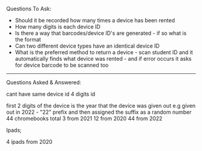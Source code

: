 Questions To Ask:
- Should it be recorded how many times a device has been rented
- How many digits is each device ID
- Is there a way that barcodes/device ID's are generated - if so what is the format
- Can two different device types have an identical device ID
- What is the preferred method to return a device - scan student ID and it automatically finds what device was rented - and if error occurs it asks for device barcode to be scanned too

----------------------------------------------------------------------------
Questions Asked & Answered:


cant have same device id
4 digits id

first 2 digits of the device is the year that the device was given out e.g given out in 2022 - "22" prefix and then assigned the suffix as a random number 
44 chromebooks total
3 from 2021
12 from 2020
44 from 2022

Ipads; 

4 ipads from 2020